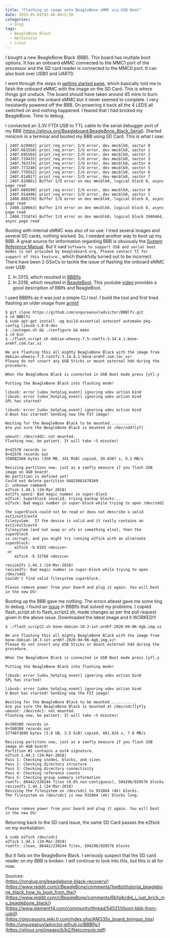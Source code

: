```yaml
---
title: "Flashing an image onto BeagleBone eMMC via USB Boot"
date: 2019-05-04T01-46-00+5:30
categories:
  - blog
tags:
  - BeagleBone Black
  - NetConsole
  - Linux
---
```

I bought a new BeagleBone Black (BBB). This board has multiple boot options. It has an onboard eMMC connected to the MMC1 port of the processor and the SD card reader is connected to the MMC0 port. It can also boot over USB0 and UART0. 

I went through the steps in [getting started page](https://beagleboard.org/getting-started), which basically told me to falsh the onboard eMMC with the image on the SD Card. This is where things got unstuck. The board should have taken around 45 mins to burn the image onto the onbard eMMC but it never seemed to complete. I very hesistantly powered off the BBB. On powering it back all the 4 LEDS all switched on and nothing happened. I feared that I had bricked my BeagleBone. Time to debug.

I connected an 3.3V FTDI USB to TTL cable to the serial debugger port of my BBB (https://elinux.org/Beagleboard:BeagleBone_Black_Serial). Started minicom in a terminal and booted my BBB using SD Card. This is what I saw:
```
[ 2407.629902] print_req_error: I/O error, dev mmcblk0, sector 0
[ 2407.661558] print_req_error: I/O error, dev mmcblk0, sector 1
[ 2407.695584] print_req_error: I/O error, dev mmcblk0, sector 2
[ 2407.729435] print_req_error: I/O error, dev mmcblk0, sector 3
[ 2407.763374] print_req_error: I/O error, dev mmcblk0, sector 4
[ 2407.773240] print_req_error: I/O error, dev mmcblk0, sector 5
[ 2407.779552] print_req_error: I/O error, dev mmcblk0, sector 6
[ 2407.814017] print_req_error: I/O error, dev mmcblk0, sector 7
[ 2407.819861] Buffer I/O error on dev mmcblk0, logical block 0, async page read
[ 2407.880598] print_req_error: I/O error, dev mmcblk0, sector 0
[ 2407.914496] print_req_error: I/O error, dev mmcblk0, sector 1
[ 2408.088370] Buffer I/O error on dev mmcblk0, logical block 0, async page read
[ 2408.320663] Buffer I/O error on dev mmcblk0, logical block 0, async page read
[ 2408.733474] Buffer I/O error on dev mmcblk0, logical block 1940464, async page read
```
Booting with internal eMMC was also of no use. I tried several images and several SD cards, nothing worked. So, I needed another way to boot up my BBB. A great source for imformation regarding BBB is obviously the [System Reference Manual](https://github.com/beagleboard/beaglebone-black/wiki/System-Reference-Manual). But it said `Software to support USB and serial boot modes is not provided by beagleboard.org. Please contact TI for support of this feature.`, which thankfully turned out to be incorrect. There have been 2 GSoCs to tackle the issue of flashing the onboard eMMC over USB:
1. In 2013, which resulted in [BBBlfs](https://github.com/ungureanuvladvictor/BBBlfs)
1. In 2018, which resulted in [BeagleBoot](https://github.com/ravikp7/BeagleBoot). This youtube [video](https://www.youtube.com/watch?v=5JYfh2_0x8s&ab_channel=RaviKumarPrasad) provides a good description of BBlfs and BeagleBoot.

I used BBBlfs as it was just a simple CLI tool. I build the tool and first tried flashing an older image from [armhf](http://www.armhf.com/boards/beaglebone-black/)
```
$ git clone https://github.com/ungureanuvladvictor/BBBlfs.git
$ cd BBBlfs
$ sudo apt-get install -qq build-essential autoconf automake pkg-config libusb-1.0-0-dev
$ ./autogen.sh && ./configure && make
$ cd bin
$ ./flash_script.sh debian-wheezy-7.5-rootfs-3.14.4.1-bone-armhf.com.tar.xz 

We are flashing this all mighty BeagleBone Black with the image from debian-wheezy-7.5-rootfs-3.14.4.1-bone-armhf.com.tar.xz!
Please do not insert any USB Sticks or mount external hdd during the procedure.

When the BeagleBone Black is connected in USB Boot mode press [yY].y

Putting the BeagleBone Black into flashing mode!

libusb: error [udev_hotplug_event] ignoring udev action bind
libusb: error [udev_hotplug_event] ignoring udev action bind
SPL has started!

libusb: error [udev_hotplug_event] ignoring udev action bind
U-Boot has started! Sending now the FIT image!

Waiting for the BeagleBone Black to be mounted............
Are you sure the BeagleBone Black is mounted at /dev/sdd?[yY]

umount: /dev/sdd2: not mounted.
Flashing now, be patient. It will take ~5 minutes!

0+42570 records in
0+42570 records out
358082560 bytes (358 MB, 341 MiB) copied, 59.0367 s, 6.1 MB/s

Resizing partitons now, just as a saefty measure if you flash 2GB image on 4GB board!
No partition is defined yet!
Could not delete partition 94825061478169
2: unknown command
e2fsck 1.44.1 (24-Mar-2018)
ext2fs_open2: Bad magic number in super-block
e2fsck: Superblock invalid, trying backup blocks...
e2fsck: Bad magic number in super-block while trying to open /dev/sdd2

The superblock could not be read or does not describe a valid ext2/ext3/ext4
filesystem.  If the device is valid and it really contains an ext2/ext3/ext4
filesystem (and not swap or ufs or something else), then the superblock
is corrupt, and you might try running e2fsck with an alternate superblock:
    e2fsck -b 8193 <device>
 or
    e2fsck -b 32768 <device>

resize2fs 1.44.1 (24-Mar-2018)
resize2fs: Bad magic number in super-block while trying to open /dev/sdd2
Couldn't find valid filesystem superblock.

Please remove power from your board and plug it again. You will boot in the new OS!

```
Booting up the BBB gave me nothing. The errors atleast gave me some ting to debug. I found an [issue](https://github.com/ungureanuvladvictor/BBBlfs/issues/29) in BBBlfs that solved my problems. I copied flash_script.sh to flash_script2.sh, made changes as per the pull request given in the above issue. Downloaded the latest image and it WORKED!!!

```
$ ./flash_script2.sh bone-debian-10.3-iot-armhf-2020-04-06-4gb.img.xz 

We are flashing this all mighty BeagleBone Black with the image from bone-debian-10.3-iot-armhf-2020-04-06-4gb.img.xz!
Please do not insert any USB Sticks or mount external hdd during the procedure.

When the BeagleBone Black is connected in USB Boot mode press [yY].y

Putting the BeagleBone Black into flashing mode!

libusb: error [udev_hotplug_event] ignoring udev action bind
SPL has started!

libusb: error [udev_hotplug_event] ignoring udev action bind
U-Boot has started! Sending now the FIT image!

Waiting for the BeagleBone Black to be mounted............
Are you sure the BeagleBone Black is mounted at /dev/sdc?[yY]y
umount: /dev/sdc1: not mounted.
Flashing now, be patient. It will take ~5 minutes!

0+390389 records in
0+390389 records out
3774873600 bytes (3.8 GB, 3.5 GiB) copied, 481.824 s, 7.8 MB/s

Resizing partitons now, just as a saefty measure if you flash 2GB image on 4GB board!
Partition #1 contains a ext4 signature.
e2fsck 1.44.1 (24-Mar-2018)
Pass 1: Checking inodes, blocks, and sizes
Pass 2: Checking directory structure
Pass 3: Checking directory connectivity
Pass 4: Checking reference counts
Pass 5: Checking group summary information
rootfs: 86442/230144 files (0.0% non-contiguous), 504296/920576 blocks
resize2fs 1.44.1 (24-Mar-2018)
Resizing the filesystem on /dev/sdc1 to 932864 (4k) blocks.
The filesystem on /dev/sdc1 is now 932864 (4k) blocks long.


Please remove power from your board and plug it again. You will boot in the new OS!
```

Returning back to the SD card issue, the same SD Card passes the e2fsck  on my workstation:
```
$ sudo e2fsck /dev/sdc1
e2fsck 1.44.1 (24-Mar-2018)
rootfs: clean, 86442/230144 files, 504296/920576 blocks
```
But it fails on the BeagleBone Black. I seriously suspect that the SD card reader on my BBB is broken. I will continue to look into this, but this is all for now.


Sources:  
(https://nmglug.org/beaglebone-black-recovery/)
(https://www.reddit.com/r/BeagleBone/comments/1qe8zt/tutorial_beaglebone_black_how_to_boot_from_the/)
(https://www.reddit.com/r/BeagleBone/comments/6b1gib/did_i_just_brick_my_beaglebone_black/)
(https://www.element14.com/community/thread/54521/l/boot-bbb-from-usb0)
(https://processors.wiki.ti.com/index.php/AM335x_board_bringup_tips)
(http://ungureanuvladvictor.github.io/BBBlfs/)
(https://elinux.org/images/b/b2/Netconsole.pdf)


